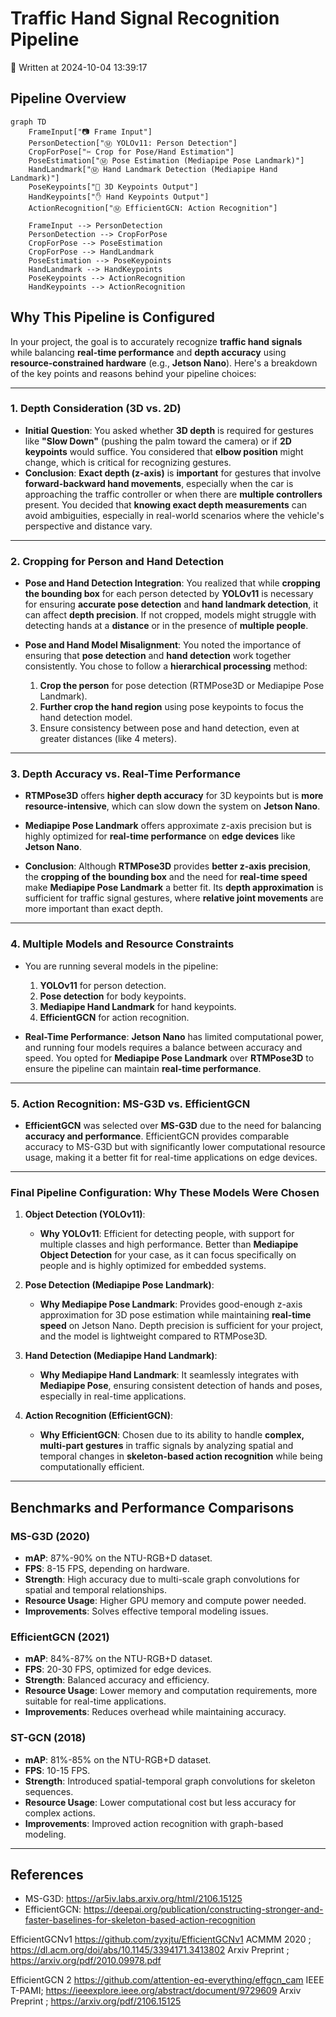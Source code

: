 # Traffic Hand Signal Recognition Pipeline

📅 Written at 2024-10-04 13:39:17

## Pipeline Overview

```mermaid
graph TD
    FrameInput["📷 Frame Input"]
    PersonDetection["Ⓜ️ YOLOv11: Person Detection"]
    CropForPose["✂️ Crop for Pose/Hand Estimation"]
    PoseEstimation["Ⓜ️ Pose Estimation (Mediapipe Pose Landmark)"]
    HandLandmark["Ⓜ️ Hand Landmark Detection (Mediapipe Hand Landmark)"]
    PoseKeypoints["🦴 3D Keypoints Output"]
    HandKeypoints["✋ Hand Keypoints Output"]
    ActionRecognition["Ⓜ️ EfficientGCN: Action Recognition"]

    FrameInput --> PersonDetection
    PersonDetection --> CropForPose
    CropForPose --> PoseEstimation
    CropForPose --> HandLandmark
    PoseEstimation --> PoseKeypoints
    HandLandmark --> HandKeypoints
    PoseKeypoints --> ActionRecognition
    HandKeypoints --> ActionRecognition
```

## Why This Pipeline is Configured

In your project, the goal is to accurately recognize **traffic hand signals** while balancing **real-time performance** and **depth accuracy** using **resource-constrained hardware** (e.g., **Jetson Nano**). Here's a breakdown of the key points and reasons behind your pipeline choices:

---

### **1. Depth Consideration (3D vs. 2D)**

- **Initial Question**: You asked whether **3D depth** is required for gestures like **"Slow Down"** (pushing the palm toward the camera) or if **2D keypoints** would suffice. You considered that **elbow position** might change, which is critical for recognizing gestures.
- **Conclusion**: **Exact depth (z-axis)** is **important** for gestures that involve **forward-backward hand movements**, especially when the car is approaching the traffic controller or when there are **multiple controllers** present. You decided that **knowing exact depth measurements** can avoid ambiguities, especially in real-world scenarios where the vehicle's perspective and distance vary.

---

### **2. Cropping for Person and Hand Detection**

- **Pose and Hand Detection Integration**: You realized that while **cropping the bounding box** for each person detected by **YOLOv11** is necessary for ensuring **accurate pose detection** and **hand landmark detection**, it can affect **depth precision**. If not cropped, models might struggle with detecting hands at a **distance** or in the presence of **multiple people**.

- **Pose and Hand Model Misalignment**: You noted the importance of ensuring that **pose detection** and **hand detection** work together consistently. You chose to follow a **hierarchical processing** method:
  1. **Crop the person** for pose detection (RTMPose3D or Mediapipe Pose Landmark).
  2. **Further crop the hand region** using pose keypoints to focus the hand detection model.
  3. Ensure consistency between pose and hand detection, even at greater distances (like 4 meters).

---

### **3. Depth Accuracy vs. Real-Time Performance**

- **RTMPose3D** offers **higher depth accuracy** for 3D keypoints but is **more resource-intensive**, which can slow down the system on **Jetson Nano**.
- **Mediapipe Pose Landmark** offers approximate z-axis precision but is highly optimized for **real-time performance** on **edge devices** like **Jetson Nano**.

- **Conclusion**: Although **RTMPose3D** provides **better z-axis precision**, the **cropping of the bounding box** and the need for **real-time speed** make **Mediapipe Pose Landmark** a better fit. Its **depth approximation** is sufficient for traffic signal gestures, where **relative joint movements** are more important than exact depth.

---

### **4. Multiple Models and Resource Constraints**

- You are running several models in the pipeline:

  1. **YOLOv11** for person detection.
  2. **Pose detection** for body keypoints.
  3. **Mediapipe Hand Landmark** for hand keypoints.
  4. **EfficientGCN** for action recognition.

- **Real-Time Performance**: **Jetson Nano** has limited computational power, and running four models requires a balance between accuracy and speed. You opted for **Mediapipe Pose Landmark** over **RTMPose3D** to ensure the pipeline can maintain **real-time performance**.

---

### **5. Action Recognition: MS-G3D vs. EfficientGCN**

- **EfficientGCN** was selected over **MS-G3D** due to the need for balancing **accuracy and performance**. EfficientGCN provides comparable accuracy to MS-G3D but with significantly lower computational resource usage, making it a better fit for real-time applications on edge devices.

---

### **Final Pipeline Configuration: Why These Models Were Chosen**

1. **Object Detection (YOLOv11)**:

   - **Why YOLOv11**: Efficient for detecting people, with support for multiple classes and high performance. Better than **Mediapipe Object Detection** for your case, as it can focus specifically on people and is highly optimized for embedded systems.

2. **Pose Detection (Mediapipe Pose Landmark)**:

   - **Why Mediapipe Pose Landmark**: Provides good-enough z-axis approximation for 3D pose estimation while maintaining **real-time speed** on Jetson Nano. Depth precision is sufficient for your project, and the model is lightweight compared to RTMPose3D.

3. **Hand Detection (Mediapipe Hand Landmark)**:

   - **Why Mediapipe Hand Landmark**: It seamlessly integrates with **Mediapipe Pose**, ensuring consistent detection of hands and poses, especially in real-time applications.

4. **Action Recognition (EfficientGCN)**:
   - **Why EfficientGCN**: Chosen due to its ability to handle **complex, multi-part gestures** in traffic signals by analyzing spatial and temporal changes in **skeleton-based action recognition** while being computationally efficient.

---

## Benchmarks and Performance Comparisons

### **MS-G3D (2020)**

- **mAP**: 87%-90% on the NTU-RGB+D dataset.
- **FPS**: 8-15 FPS, depending on hardware.
- **Strength**: High accuracy due to multi-scale graph convolutions for spatial and temporal relationships.
- **Resource Usage**: Higher GPU memory and compute power needed.
- **Improvements**: Solves effective temporal modeling issues.

### **EfficientGCN (2021)**

- **mAP**: 84%-87% on the NTU-RGB+D dataset.
- **FPS**: 20-30 FPS, optimized for edge devices.
- **Strength**: Balanced accuracy and efficiency.
- **Resource Usage**: Lower memory and computation requirements, more suitable for real-time applications.
- **Improvements**: Reduces overhead while maintaining accuracy.

### **ST-GCN (2018)**

- **mAP**: 81%-85% on the NTU-RGB+D dataset.
- **FPS**: 10-15 FPS.
- **Strength**: Introduced spatial-temporal graph convolutions for skeleton sequences.
- **Resource Usage**: Lower computational cost but less accuracy for complex actions.
- **Improvements**: Improved action recognition with graph-based modeling.

---

## References

- MS-G3D: https://ar5iv.labs.arxiv.org/html/2106.15125
- EfficientGCN: https://deepai.org/publication/constructing-stronger-and-faster-baselines-for-skeleton-based-action-recognition

EfficientGCNv1
https://github.com/zyxjtu/EfficientGCNv1
ACMMM 2020 ; https://dl.acm.org/doi/abs/10.1145/3394171.3413802
Arxiv Preprint ; https://arxiv.org/pdf/2010.09978.pdf

EfficientGCN 2
https://github.com/attention-eq-everything/effgcn_cam
IEEE T-PAMI; https://ieeexplore.ieee.org/abstract/document/9729609
Arxiv Preprint ; https://arxiv.org/pdf/2106.15125
